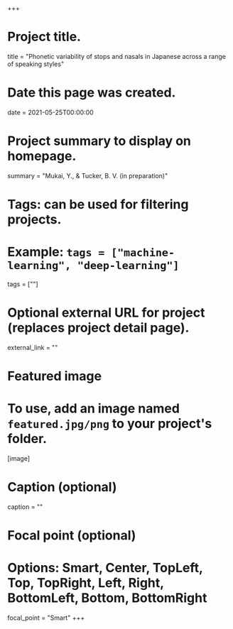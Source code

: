+++
# Project title.
title = "Phonetic variability of stops and nasals in Japanese across a range of speaking styles"

# Date this page was created.
date = 2021-05-25T00:00:00

# Project summary to display on homepage.
summary = "Mukai, Y., & Tucker, B. V. (in preparation)"

# Tags: can be used for filtering projects.
# Example: `tags = ["machine-learning", "deep-learning"]`
tags = [""]

# Optional external URL for project (replaces project detail page).
external_link = ""

# Featured image
# To use, add an image named `featured.jpg/png` to your project's folder.
[image]
  # Caption (optional)
  caption = ""

  # Focal point (optional)
  # Options: Smart, Center, TopLeft, Top, TopRight, Left, Right, BottomLeft, Bottom, BottomRight
  focal_point = "Smart"
+++
